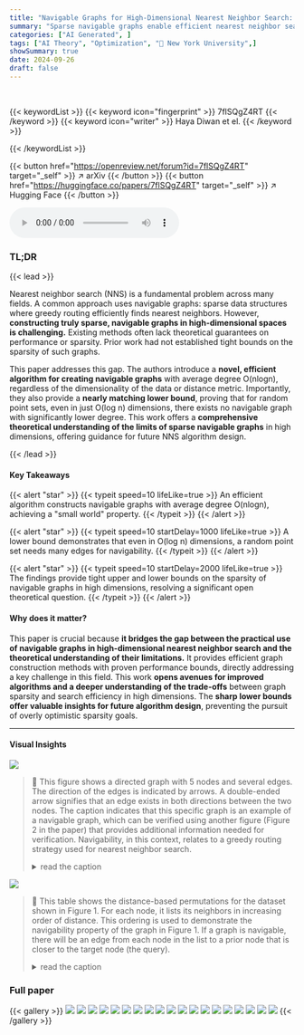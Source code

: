 ```yaml
---
title: "Navigable Graphs for High-Dimensional Nearest Neighbor Search: Constructions and Limits"
summary: "Sparse navigable graphs enable efficient nearest neighbor search, but their construction and limits in high dimensions remain unclear. This paper presents an efficient method to construct navigable gr..."
categories: ["AI Generated", ]
tags: ["AI Theory", "Optimization", "🏢 New York University",]
showSummary: true
date: 2024-09-26
draft: false
---
```


<br>

{{< keywordList >}}
{{< keyword icon="fingerprint" >}} 7flSQgZ4RT {{< /keyword >}}
{{< keyword icon="writer" >}} Haya Diwan et el. {{< /keyword >}}
 
{{< /keywordList >}}

{{< button href="https://openreview.net/forum?id=7flSQgZ4RT" target="_self" >}}
↗ arXiv
{{< /button >}}
{{< button href="https://huggingface.co/papers/7flSQgZ4RT" target="_self" >}}
↗ Hugging Face
{{< /button >}}



<audio controls>
    <source src="https://ai-paper-reviewer.com/7flSQgZ4RT/podcast.wav" type="audio/wav">
    Your browser does not support the audio element.
</audio>


### TL;DR


{{< lead >}}

Nearest neighbor search (NNS) is a fundamental problem across many fields.  A common approach uses navigable graphs: sparse data structures where greedy routing efficiently finds nearest neighbors. However, **constructing truly sparse, navigable graphs in high-dimensional spaces is challenging.**  Existing methods often lack theoretical guarantees on performance or sparsity.  Prior work had not established tight bounds on the sparsity of such graphs. 

This paper addresses this gap.  The authors introduce a **novel, efficient algorithm for creating navigable graphs** with average degree O(nlogn), regardless of the dimensionality of the data or distance metric.  Importantly, they also provide a **nearly matching lower bound**, proving that for random point sets, even in just O(log n) dimensions, there exists no navigable graph with significantly lower degree. This work offers a **comprehensive theoretical understanding of the limits of sparse navigable graphs** in high dimensions, offering guidance for future NNS algorithm design.

{{< /lead >}}


#### Key Takeaways

{{< alert "star" >}}
{{< typeit speed=10 lifeLike=true >}} An efficient algorithm constructs navigable graphs with average degree O(nlogn), achieving a "small world" property. {{< /typeit >}}
{{< /alert >}}

{{< alert "star" >}}
{{< typeit speed=10 startDelay=1000 lifeLike=true >}} A lower bound demonstrates that even in O(log n) dimensions, a random point set needs many edges for navigability. {{< /typeit >}}
{{< /alert >}}

{{< alert "star" >}}
{{< typeit speed=10 startDelay=2000 lifeLike=true >}} The findings provide tight upper and lower bounds on the sparsity of navigable graphs in high dimensions, resolving a significant open theoretical question. {{< /typeit >}}
{{< /alert >}}

#### Why does it matter?
This paper is crucial because **it bridges the gap between the practical use of navigable graphs in high-dimensional nearest neighbor search and the theoretical understanding of their limitations.**  It provides efficient graph construction methods with proven performance bounds, directly addressing a key challenge in this field. This work **opens avenues for improved algorithms and a deeper understanding of the trade-offs** between graph sparsity and search efficiency in high dimensions. The **sharp lower bounds offer valuable insights for future algorithm design**, preventing the pursuit of overly optimistic sparsity goals. 

------
#### Visual Insights



![](https://ai-paper-reviewer.com/7flSQgZ4RT/figures_4_1.jpg)

> 🔼 This figure shows a directed graph with 5 nodes and several edges. The direction of the edges is indicated by arrows.  A double-ended arrow signifies that an edge exists in both directions between the two nodes. The caption indicates that this specific graph is an example of a navigable graph, which can be verified using another figure (Figure 2 in the paper) that provides additional information needed for verification.  Navigability, in this context, relates to a greedy routing strategy used for nearest neighbor search.
> <details>
> <summary>read the caption</summary>
> Figure 1: Example of a navigable graph G = (V, E) on 5 nodes. A double arrow indicates that both (i, j) ∈ E and (j, i) ∈ E. We can check that G is navigable by referring to Figure 2.
> </details>





![](https://ai-paper-reviewer.com/7flSQgZ4RT/tables_3_1.jpg)

> 🔼 This table shows the distance-based permutations for the dataset shown in Figure 1.  For each node, it lists its neighbors in increasing order of distance. This ordering is used to demonstrate the navigability property of the graph in Figure 1. If a graph is navigable, there will be an edge from each node in the list to a prior node that is closer to the target node (the query).
> <details>
> <summary>read the caption</summary>
> Figure 2: Distance-based permutation for the data set in Figure 1.
> </details>





### Full paper

{{< gallery >}}
<img src="https://ai-paper-reviewer.com/7flSQgZ4RT/1.png" class="grid-w50 md:grid-w33 xl:grid-w25" />
<img src="https://ai-paper-reviewer.com/7flSQgZ4RT/2.png" class="grid-w50 md:grid-w33 xl:grid-w25" />
<img src="https://ai-paper-reviewer.com/7flSQgZ4RT/3.png" class="grid-w50 md:grid-w33 xl:grid-w25" />
<img src="https://ai-paper-reviewer.com/7flSQgZ4RT/4.png" class="grid-w50 md:grid-w33 xl:grid-w25" />
<img src="https://ai-paper-reviewer.com/7flSQgZ4RT/5.png" class="grid-w50 md:grid-w33 xl:grid-w25" />
<img src="https://ai-paper-reviewer.com/7flSQgZ4RT/6.png" class="grid-w50 md:grid-w33 xl:grid-w25" />
<img src="https://ai-paper-reviewer.com/7flSQgZ4RT/7.png" class="grid-w50 md:grid-w33 xl:grid-w25" />
<img src="https://ai-paper-reviewer.com/7flSQgZ4RT/8.png" class="grid-w50 md:grid-w33 xl:grid-w25" />
<img src="https://ai-paper-reviewer.com/7flSQgZ4RT/9.png" class="grid-w50 md:grid-w33 xl:grid-w25" />
<img src="https://ai-paper-reviewer.com/7flSQgZ4RT/10.png" class="grid-w50 md:grid-w33 xl:grid-w25" />
<img src="https://ai-paper-reviewer.com/7flSQgZ4RT/11.png" class="grid-w50 md:grid-w33 xl:grid-w25" />
<img src="https://ai-paper-reviewer.com/7flSQgZ4RT/12.png" class="grid-w50 md:grid-w33 xl:grid-w25" />
<img src="https://ai-paper-reviewer.com/7flSQgZ4RT/13.png" class="grid-w50 md:grid-w33 xl:grid-w25" />
<img src="https://ai-paper-reviewer.com/7flSQgZ4RT/14.png" class="grid-w50 md:grid-w33 xl:grid-w25" />
<img src="https://ai-paper-reviewer.com/7flSQgZ4RT/15.png" class="grid-w50 md:grid-w33 xl:grid-w25" />
<img src="https://ai-paper-reviewer.com/7flSQgZ4RT/16.png" class="grid-w50 md:grid-w33 xl:grid-w25" />
<img src="https://ai-paper-reviewer.com/7flSQgZ4RT/17.png" class="grid-w50 md:grid-w33 xl:grid-w25" />
<img src="https://ai-paper-reviewer.com/7flSQgZ4RT/18.png" class="grid-w50 md:grid-w33 xl:grid-w25" />
<img src="https://ai-paper-reviewer.com/7flSQgZ4RT/19.png" class="grid-w50 md:grid-w33 xl:grid-w25" />
{{< /gallery >}}